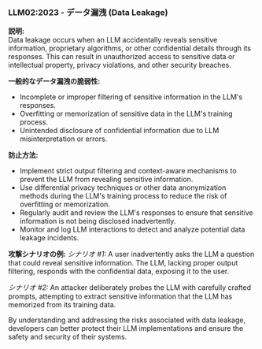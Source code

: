 ### LLM02:2023 - データ漏洩 (Data Leakage)

**説明:**  
Data leakage occurs when an LLM accidentally reveals sensitive information, proprietary algorithms, or other confidential details through its responses. This can result in unauthorized access to sensitive data or intellectual property, privacy violations, and other security breaches.

**一般的なデータ漏洩の脆弱性:**
- Incomplete or improper filtering of sensitive information in the LLM's responses.
- Overfitting or memorization of sensitive data in the LLM's training process.
- Unintended disclosure of confidential information due to LLM misinterpretation or errors.

**防止方法:**
- Implement strict output filtering and context-aware mechanisms to prevent the LLM from revealing sensitive information.
- Use differential privacy techniques or other data anonymization methods during the LLM's training process to reduce the risk of overfitting or memorization.
- Regularly audit and review the LLM's responses to ensure that sensitive information is not being disclosed inadvertently.
- Monitor and log LLM interactions to detect and analyze potential data leakage incidents.

**攻撃シナリオの例:**
_シナリオ #1:_ A user inadvertently asks the LLM a question that could reveal sensitive information. The LLM, lacking proper output filtering, responds with the confidential data, exposing it to the user.

_シナリオ #2:_ An attacker deliberately probes the LLM with carefully crafted prompts, attempting to extract sensitive information that the LLM has memorized from its training data.

By understanding and addressing the risks associated with data leakage, developers can better protect their LLM implementations and ensure the safety and security of their systems.
